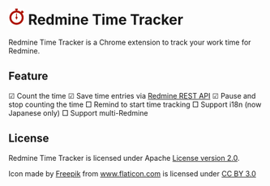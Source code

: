 # ![icon](icon/Stopclock_32.png) Redmine Time Tracker

Redmine Time Tracker is a Chrome extension to track your work time for Redmine.

Feature
-------
☑ Count the time
☑ Save time entries via [Redmine REST API](http://www.redmine.org/projects/redmine/wiki/Rest_api)
☑ Pause and stop counting the time
□ Remind to start time tracking
□ Support i18n (now Japanese only)
□ Support multi-Redmine

License
-------
Redmine Time Tracker is licensed under Apache [License version 2.0](http://www.apache.org/licenses/LICENSE-2.0).
<div>Icon made by <a href="http://www.freepik.com" title="Freepik">Freepik</a> from <a href="http://www.flaticon.com" title="Flaticon">www.flaticon.com</a> is licensed under <a href="http://creativecommons.org/licenses/by/3.0/" title="Creative Commons BY 3.0">CC BY 3.0</a></div>
